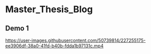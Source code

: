 # Master_Thesis_Blog

## Demo 1

https://user-images.githubusercontent.com/50739814/227255175-ee3906df-38a0-41fd-b40b-fdda1b97131c.mp4


